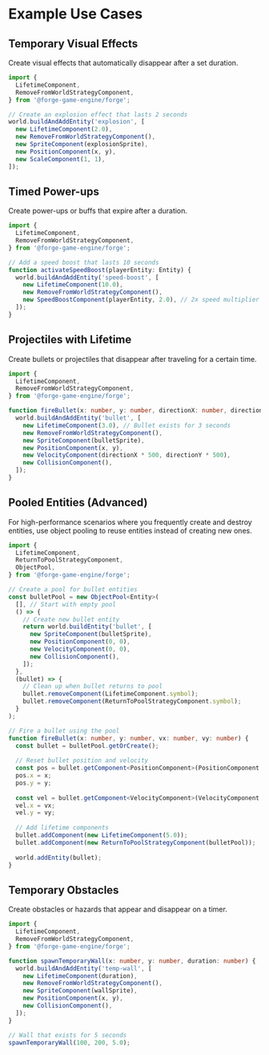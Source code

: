 # Example Use Cases

## Temporary Visual Effects

Create visual effects that automatically disappear after a set duration.

```typescript
import {
  LifetimeComponent,
  RemoveFromWorldStrategyComponent,
} from '@forge-game-engine/forge';

// Create an explosion effect that lasts 2 seconds
world.buildAndAddEntity('explosion', [
  new LifetimeComponent(2.0),
  new RemoveFromWorldStrategyComponent(),
  new SpriteComponent(explosionSprite),
  new PositionComponent(x, y),
  new ScaleComponent(1, 1),
]);
```

## Timed Power-ups

Create power-ups or buffs that expire after a duration.

```typescript
import {
  LifetimeComponent,
  RemoveFromWorldStrategyComponent,
} from '@forge-game-engine/forge';

// Add a speed boost that lasts 10 seconds
function activateSpeedBoost(playerEntity: Entity) {
  world.buildAndAddEntity('speed-boost', [
    new LifetimeComponent(10.0),
    new RemoveFromWorldStrategyComponent(),
    new SpeedBoostComponent(playerEntity, 2.0), // 2x speed multiplier
  ]);
}
```

## Projectiles with Lifetime

Create bullets or projectiles that disappear after traveling for a certain time.

```typescript
import {
  LifetimeComponent,
  RemoveFromWorldStrategyComponent,
} from '@forge-game-engine/forge';

function fireBullet(x: number, y: number, directionX: number, directionY: number) {
  world.buildAndAddEntity('bullet', [
    new LifetimeComponent(3.0), // Bullet exists for 3 seconds
    new RemoveFromWorldStrategyComponent(),
    new SpriteComponent(bulletSprite),
    new PositionComponent(x, y),
    new VelocityComponent(directionX * 500, directionY * 500),
    new CollisionComponent(),
  ]);
}
```

## Pooled Entities (Advanced)

For high-performance scenarios where you frequently create and destroy entities, use object pooling to reuse entities instead of creating new ones.

```typescript
import {
  LifetimeComponent,
  ReturnToPoolStrategyComponent,
  ObjectPool,
} from '@forge-game-engine/forge';

// Create a pool for bullet entities
const bulletPool = new ObjectPool<Entity>(
  [], // Start with empty pool
  () => {
    // Create new bullet entity
    return world.buildEntity('bullet', [
      new SpriteComponent(bulletSprite),
      new PositionComponent(0, 0),
      new VelocityComponent(0, 0),
      new CollisionComponent(),
    ]);
  },
  (bullet) => {
    // Clean up when bullet returns to pool
    bullet.removeComponent(LifetimeComponent.symbol);
    bullet.removeComponent(ReturnToPoolStrategyComponent.symbol);
  }
);

// Fire a bullet using the pool
function fireBullet(x: number, y: number, vx: number, vy: number) {
  const bullet = bulletPool.getOrCreate();
  
  // Reset bullet position and velocity
  const pos = bullet.getComponent<PositionComponent>(PositionComponent.symbol)!;
  pos.x = x;
  pos.y = y;
  
  const vel = bullet.getComponent<VelocityComponent>(VelocityComponent.symbol)!;
  vel.x = vx;
  vel.y = vy;
  
  // Add lifetime components
  bullet.addComponent(new LifetimeComponent(5.0));
  bullet.addComponent(new ReturnToPoolStrategyComponent(bulletPool));
  
  world.addEntity(bullet);
}
```

## Temporary Obstacles

Create obstacles or hazards that appear and disappear on a timer.

```typescript
import {
  LifetimeComponent,
  RemoveFromWorldStrategyComponent,
} from '@forge-game-engine/forge';

function spawnTemporaryWall(x: number, y: number, duration: number) {
  world.buildAndAddEntity('temp-wall', [
    new LifetimeComponent(duration),
    new RemoveFromWorldStrategyComponent(),
    new SpriteComponent(wallSprite),
    new PositionComponent(x, y),
    new CollisionComponent(),
  ]);
}

// Wall that exists for 5 seconds
spawnTemporaryWall(100, 200, 5.0);
```
